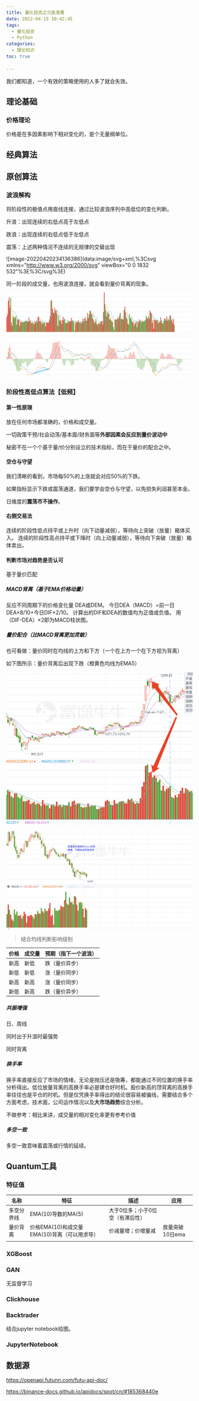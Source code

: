 ```yaml
---
title: 量化投资之沉鱼落雁
date: 2022-04-15 10:42:45
tags:
  - 量化投资
  - Python
categories:
  - 理论知识
toc: true

---
```


我们都知道，一个有效的策略使用的人多了就会失效。

## 理论基础

### 价格理论

价格是在多因素影响下相对变化的，是个无量纲单位。

## 经典算法



## 原创算法

### 波浪解构

将阶段性的极值点用直线连接，通过比较波浪序列中高低位的变化判断。

升浪：出现连续的右低点高于左低点

跌浪：出现连续的右低点低于左低点

震荡：上述两种情况不连续的无规律的交替出现

![image-20220420234136386](data:image/svg+xml,%3Csvg xmlns="http://www.w3.org/2000/svg" viewBox="0 0 1832 532"%3E%3C/svg%3E)

同一阶段的成交量，也用波浪连接，就会看到量价背离的现象。

![image-20220420235127104](images/image-20220420235127104.png)

![image-20220420234834247](images/image-20220420234834247.png)

### 阶段性高低点算法【低频】

#### 第一性原理

放在任何市场都准确的，价格和成交量。

一切政策干预/社会动荡/基本面/财务面等**外部因素会反应到量价波动中**

秘密不在一个个基于量/价分别设立的技术指标，而在于量价的配合之中。

#### 空仓与守望

我们清晰的看到，市场每50%的上涨就会对应50%的下跌。

如果指标显示下跌或震荡通道，我们要学会空仓与守望，以免损失利润甚至本金。

日维度的**震荡市不操作**。

#### 右侧交易法

连续的阶段性低点持平或上升时（向下动量减弱），等待向上突破（放量）箱体买入。
连续的阶段性高点持平或下降时（向上动量减弱），等待向下突破（放量）箱体卖出。

#### 判断市场对趋势是否认可

基于量价匹配

##### MACD背离（基于EMA价格动量）

反应不同周期下的价格变化量
DEA或DEM。
今日DEA（MACD）=前一日DEA×8/10+今日DIF×2/10。
计算出的DIF和DEA的数值均为正值或负值。 
用（DIF-DEA）×2即为MACD柱状图。

##### 量价配合（比MACD背离更加灵敏）

也可看做：量价同时在均线的上方和下方（一个在上方一个在下方视为背离）

如下图所示：量价背离后出现下跌（橙黄色均线为EMA5）

<img src="images/image-20220421011738363.png" alt="image-20220421011738363" style="zoom:67%;" />

![image-20220423002906686](images/image-20220423002906686.png)

> 结合均线判断影响级别

| 价格 | 成交量 | 预期（指下一个波浪） |
| ---- | ------ | -------------------- |
| 新高 | 新低   | 跌（量价异步）       |
| 新低 | 新低   | 涨（量价同步）       |
| 新高 | 新高   | 涨（量价同步）       |
| 新低 | 新高   | 跌（量价异步）       |

##### 共振增强

日、周线

同时出于升浪时最强势

同时背离

##### 换手率

换手率直接反应了市场的情绪，无论是抛压还是吸筹，都能通过不同位置的换手率分析得出。低位放量背离的高换手率必是建仓好时机。股价新高的顶背离的高换手率往往也是平仓的时机。但是仅凭换手率得出的结论很容易被骗线，需要结合多个方面考虑，技术面，公司运作情况以及**大市场趋势**综合分析。

不做参考：相比来讲，成交量的相对变化率更有参考价值

##### 多空一致

多空一致意味着震荡或行情的延续。

## Quantum工具

### 特征值

| 名称       | 特征                                         | 描述                             | 应用            |
| ---------- | -------------------------------------------- | -------------------------------- | --------------- |
| 多空分界线 | EMA(10)导数的MA(5)                           | 大于0位多；小于0位空（有滞后性） |                 |
| 量价背离   | 价格EMA(10)和成交量EMA(10)背离（可以用求导） | 价减量增；价增量减               | 放量突破10日ema |
|            |                                              |                                  |                 |

### XGBoost

### GAN

无监督学习

### Clickhouse

### Backtrader

结合jupyter notebook绘图。

### JupyterNotebook

## 数据源

https://openapi.futunn.com/futu-api-doc/

https://binance-docs.github.io/apidocs/spot/cn/#185368440e

